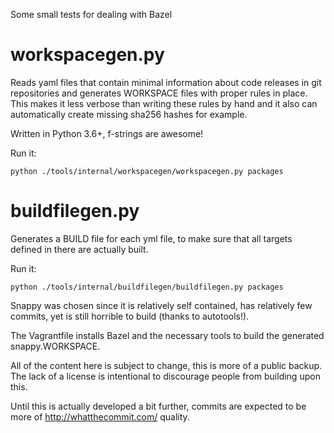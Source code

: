 Some small tests for dealing with Bazel

# workspacegen.py

Reads yaml files that contain minimal information about code releases in git repositories and generates WORKSPACE files with proper rules in place.
This makes it less verbose than writing these rules by hand and it also can automatically create missing sha256 hashes for example.

Written in Python 3.6+, f-strings are awesome!

Run it:
````
python ./tools/internal/workspacegen/workspacegen.py packages
````

# buildfilegen.py

Generates a BUILD file for each yml file, to make sure that all targets defined in there are actually built.

Run it:
````
python ./tools/internal/buildfilegen/buildfilegen.py packages
````


Snappy was chosen since it is relatively self contained, has relatively few commits, yet is still horrible to build (thanks to autotools!).

The Vagrantfile installs Bazel and the necessary tools to build the generated snappy.WORKSPACE.


All of the content here is subject to change, this is more of a public backup.
The lack of a license is intentional to discourage people from building upon this.

Until this is actually developed a bit further, commits are expected to be more of http://whatthecommit.com/ quality.